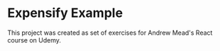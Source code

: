 # Expensify Example

This project was created as set of exercises for Andrew Mead's React course on Udemy.

